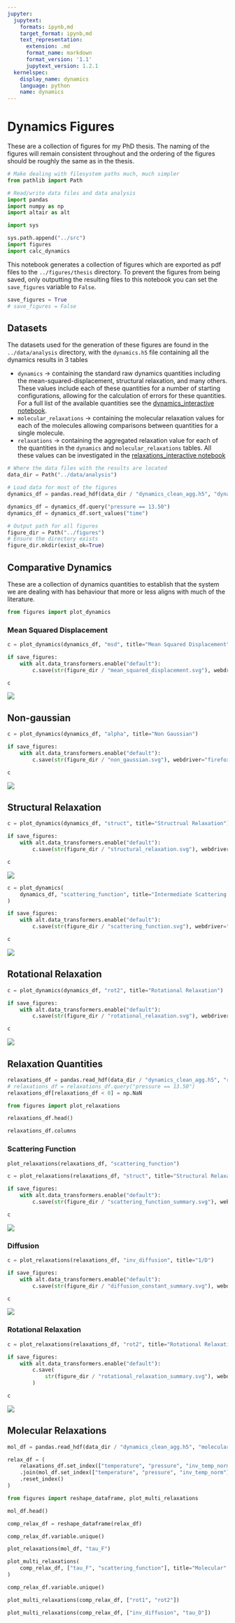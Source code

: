 ```yaml
---
jupyter:
  jupytext:
    formats: ipynb,md
    target_format: ipynb,md
    text_representation:
      extension: .md
      format_name: markdown
      format_version: '1.1'
      jupytext_version: 1.2.1
  kernelspec:
    display_name: dynamics
    language: python
    name: dynamics
---
```


# Dynamics Figures

These are a collection of figures for my PhD thesis.
The naming of the figures will remain consistent throughout and the ordering of the figures should be roughly the same as in the thesis.

```python
# Make dealing with filesystem paths much, much simpler
from pathlib import Path

# Read/write data files and data analysis
import pandas
import numpy as np
import altair as alt

import sys

sys.path.append("../src")
import figures
import calc_dynamics
```

This notebook generates a collection of figures which are exported as pdf files to the `../figures/thesis` directory.
To prevent the figures from being saved, only outputting the resulting files to this notebook
you can set the `save_figures` variable to `False`.

```python
save_figures = True
# save_figures = False
```

## Datasets

The datasets used for the generation of these figures are found in the `../data/analysis` directory,
with the `dynamics.h5` file containing all the dynamics results in 3 tables

- `dynamics` -> containing the standard raw dynamics quantities including the mean-squared-displacement, structural relaxation, and many others.
    These values include each of these quantities for a number of starting configurations, allowing for the calculation of errors for these quantities.
    For a full list of the available quantities see the [dynamics_interactive notebook](01_dynamics_interactive.ipynb).
- `molecular_relaxations` -> containing the molecular relaxation values for each of the molecules
    allowing comparisons between quantities for a single molecule.
- `relaxations` -> containing the aggregated relaxation value for each of the quantities in the `dynamics` and `molecular_relaxations` tables.
    All these values can be investigated in the [relaxations_interactive notebook](02_relaxations_interactive.ipynb)


```python
# Where the data files with the results are located
data_dir = Path("../data/analysis")

# Load data for most of the figures
dynamics_df = pandas.read_hdf(data_dir / "dynamics_clean_agg.h5", "dynamics")

dynamics_df = dynamics_df.query("pressure == 13.50")
dynamics_df = dynamics_df.sort_values("time")

# Output path for all figures
figure_dir = Path("../figures")
# Ensure the directory exists
figure_dir.mkdir(exist_ok=True)
```

## Comparative Dynamics

These are a collection of dynamics quantities to establish that the system we are dealing with has behaviour that more or less aligns with much of the literature.

```python
from figures import plot_dynamics
```

### Mean Squared Displacement


```python
c = plot_dynamics(dynamics_df, "msd", title="Mean Squared Displacement", scale="log")

if save_figures:
    with alt.data_transformers.enable("default"):
        c.save(str(figure_dir / "mean_squared_displacement.svg"), webdriver="firefox")

c
```

![](../figures/mean_squared_displacement.svg)

## Non-gaussian

```python
c = plot_dynamics(dynamics_df, "alpha", title="Non Gaussian")

if save_figures:
    with alt.data_transformers.enable("default"):
        c.save(str(figure_dir / "non_gaussian.svg"), webdriver="firefox")

c
```

![](../figures/non_gaussian.svg)

## Structural Relaxation

```python
c = plot_dynamics(dynamics_df, "struct", title="Structrual Relaxation")

if save_figures:
    with alt.data_transformers.enable("default"):
        c.save(str(figure_dir / "structural_relaxation.svg"), webdriver="firefox")

c
```

![](../figures/structural_relaxation.svg)

```python
c = plot_dynamics(
    dynamics_df, "scattering_function", title="Intermediate Scattering Function"
)

if save_figures:
    with alt.data_transformers.enable("default"):
        c.save(str(figure_dir / "scattering_function.svg"), webdriver="firefox")

c
```

![](../figures/scattering_function.svg)

## Rotational Relaxation


```python
c = plot_dynamics(dynamics_df, "rot2", title="Rotational Relaxation")

if save_figures:
    with alt.data_transformers.enable("default"):
        c.save(str(figure_dir / "rotational_relaxation.svg"), webdriver="firefox")

c
```

![](../figures/rotational_relaxation.svg)

## Relaxation Quantities

```python
relaxations_df = pandas.read_hdf(data_dir / "dynamics_clean_agg.h5", "relaxations")
# relaxations_df = relaxations_df.query("pressure == 13.50")
relaxations_df[relaxations_df < 0] = np.NaN
```

```python
from figures import plot_relaxations
```

```python
relaxations_df.head()
```

```python
relaxations_df.columns
```

### Scattering Function

```python
plot_relaxations(relaxations_df, "scattering_function")
```

```python
c = plot_relaxations(relaxations_df, "struct", title="Structural Relaxation")

if save_figures:
    with alt.data_transformers.enable("default"):
        c.save(str(figure_dir / "scattering_function_summary.svg"), webdriver="firefox")

c
```

![](../figures/scattering_function_summary.svg)

### Diffusion

```python
c = plot_relaxations(relaxations_df, "inv_diffusion", title="1/D")

if save_figures:
    with alt.data_transformers.enable("default"):
        c.save(str(figure_dir / "diffusion_constant_summary.svg"), webdriver="firefox")

c
```

![](../figures/diffusion_constant_summary.svg)

### Rotational Relaxation

```python
c = plot_relaxations(relaxations_df, "rot2", title="Rotational Relaxation")

if save_figures:
    with alt.data_transformers.enable("default"):
        c.save(
            str(figure_dir / "rotational_relaxation_summary.svg"), webdriver="firefox"
        )

c
```

![](../figures/rotational_relaxation_summary.svg)

## Molecular Relaxations

```python
mol_df = pandas.read_hdf(data_dir / "dynamics_clean_agg.h5", "molecular_relaxations")
```

```python
relax_df = (
    relaxations_df.set_index(["temperature", "pressure", "inv_temp_norm"])
    .join(mol_df.set_index(["temperature", "pressure", "inv_temp_norm"]))
    .reset_index()
)
```

```python
from figures import reshape_dataframe, plot_multi_relaxations
```

```python
mol_df.head()
```

```python
comp_relax_df = reshape_dataframe(relax_df)
```

```python
comp_relax_df.variable.unique()
```

```python
plot_relaxations(mol_df, "tau_F")
```

```python
plot_multi_relaxations(
    comp_relax_df, ["tau_F", "scattering_function"], title="Molecular"
)
```

```python
comp_relax_df.variable.unique()
```

```python
plot_multi_relaxations(comp_relax_df, ["rot1", "rot2"])
```

```python
plot_multi_relaxations(comp_relax_df, ["inv_diffusion", "tau_D"])
```
